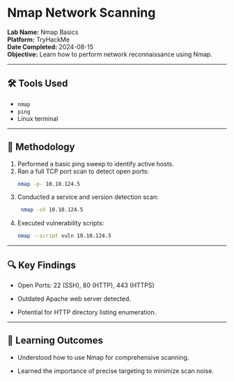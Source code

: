 # Nmap Network Scanning

**Lab Name:** Nmap Basics  
**Platform:** TryHackMe  
**Date Completed:** 2024-08-15  
**Objective:** Learn how to perform network reconnaissance using Nmap.

---

## 🛠 Tools Used
- `nmap`
- `ping`
- Linux terminal

---

## 📝 Methodology
1. Performed a basic ping sweep to identify active hosts.
2. Ran a full TCP port scan to detect open ports:
   ```bash
   nmap -p- 10.10.124.5
3. Conducted a service and version detection scan:
   ```bash
    nmap -sV 10.10.124.5
4. Executed vulnerability scripts:
   ```bash
   nmap --script vuln 10.10.124.5

 ---

## 🔍 Key Findings

- Open Ports: 22 (SSH), 80 (HTTP), 443 (HTTPS)

- Outdated Apache web server detected.

- Potential for HTTP directory listing enumeration.

 ---

## 🎯 Learning Outcomes

- Understood how to use Nmap for comprehensive scanning.

- Learned the importance of precise targeting to minimize scan noise.
